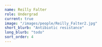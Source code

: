 ```yaml
---
name: Reilly Falter
role: Undergrad
current: true
image: "/images/people/Reilly_Falter2.jpg"
short_blurb: "Antibiotic resistance"
long_blurb: "todo"
sort_order: 4
---
```

